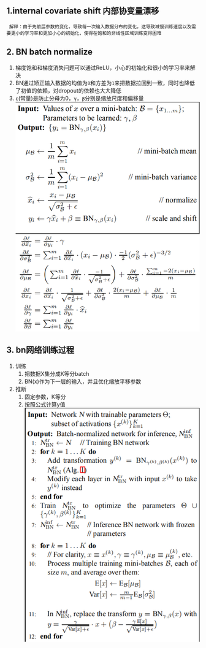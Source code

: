 
## 1.internal covariate shift 内部协变量漂移
	 解释：由于先前层参数的变化，导致每一次输入数据分布的变化。这导致减慢训练速度以及需要更小的学习率和更加小心的初始化，使得在饱和的非线性区域训练变得困难

## 2. BN batch normalize
1. 梯度饱和和梯度消失问题可以通过ReLU，小心的初始化和很小的学习率来解决
2. BN通过矫正输入数据的均值为`0`和方差为`1`来把数据拉回到一致，同时也降低了初值的依赖，对dropout的依赖也大大降低
3. `ε`(常量)是防止分母为0，`γ`，`β`分别是缩放尺度和偏移量
![bn推到公式](picture/bn.png)
![bn的反向传导](picture/debn.png)

## 3. bn网络训练过程
1. 训练
	1.  把数据X集分成K等分batch
	2.  BN(x)作为下一层的输入，并且优化缩放平移参数
2.  推断
	1.  固定参数，K等分
	2.  按照公式计算y值
![训练bn网络过程](picture/trainbnnetwork.png)
